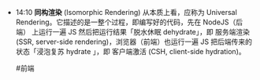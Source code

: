 
- 14:10 
	**同构渲染** (Isomorphic Rendering) 从本质上看，应称为 Universal Rendering。它描述的是一整个过程，即编写好的代码，先在 NodeJS（后端） 上运行一遍 JS 然后把运行结果「脱水休眠 dehydrate」，即 服务端渲染 (SSR, server-side rendering)，浏览器（前端）也运行一遍 JS 把后端传来的状态「浸泡复苏 hydrate 」，即 客户端激活 (CSH, client-side hydration)。
	
	#前端 
